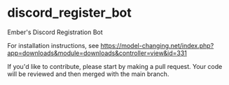 # discord_register_bot
Ember's Discord Registration Bot

For installation instructions, see https://model-changing.net/index.php?app=downloads&module=downloads&controller=view&id=331

If you'd like to contribute, please start by making a pull request. Your code will be reviewed and then merged with the main branch.
